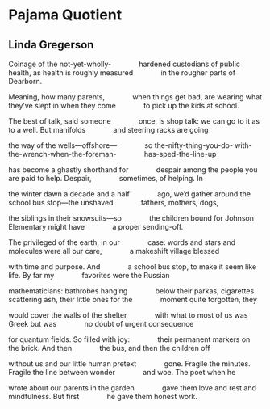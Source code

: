 # Pajama Quotient
## Linda Gregerson
Coinage of the not-yet-wholly-
             hardened custodians of public
health, as health is roughly measured
             ﻿in the rougher parts of Dearborn.

Meaning, how many parents,
             ﻿when things get bad, are wearing
what they’ve slept in when they come
             ﻿to pick up the kids at school.

The best of talk, said someone
             ﻿once, is shop talk: we can go
to it as to a well. But manifolds
             ﻿and steering racks are going

the way of the wells—offshore—
             ﻿so the-nifty-thing-you-do-
with-the-wrench-when-the-foreman-
             ﻿has-sped-the-line-up

has become a ghastly shorthand for
             ﻿despair among the people
you are paid to help. Despair,
             ﻿sometimes, of helping. In

the winter dawn a decade and a half
             ﻿ago, we’d gather around
the school bus stop—the unshaved
             ﻿fathers, mothers, dogs,

the siblings in their snowsuits—so
             ﻿the children bound for
Johnson Elementary might have
             ﻿a proper sending-off.

The privileged of the earth, in our
             ﻿case: words and stars
and molecules were all our care,
             ﻿a makeshift village blessed

with time and purpose. And
             ﻿a school bus stop,
to make it seem like life. By far my
             ﻿favorites were the Russian

mathematicians: bathrobes hanging
             ﻿below their parkas, cigarettes
scattering ash, their little ones for the
             ﻿moment quite forgotten, they

would cover the walls of the shelter
             ﻿with what
to most of us was Greek but was
             ﻿no doubt of urgent consequence

for quantum fields. So filled with joy:
             ﻿their permanent markers on the
brick. And then
             ﻿the bus, and then the children off

without us and our little human pretext
             ﻿gone. Fragile the minutes.
Fragile the line between wonder
             ﻿and woe. The poet when he

wrote about our parents in the garden
             ﻿gave them love and rest
and mindfulness. But first
             ﻿he gave them honest work.